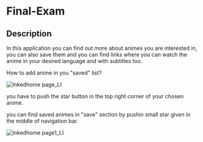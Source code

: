 # Final-Exam

Description
-----------

In this application you can find out more about animes you are interested in, you can also save them
and you can find links where you can watch the anime in your desired language and with subtitles too.


How to add anime in you "saved" list?




![Inkedhome page_LI](https://user-images.githubusercontent.com/92739122/150611836-df3cd55f-97ae-43d5-bfab-a7187cf61f4c.jpg)



you have to push the star button in the top right corner of your chosen anime.




you can find saved animes in "save" section by pushin small star given in the middle of navigation bar.

![Inkedhome page1_LI](https://user-images.githubusercontent.com/92739122/150612116-c522f368-297e-4d3a-a8ca-839d2f48147e.jpg)













